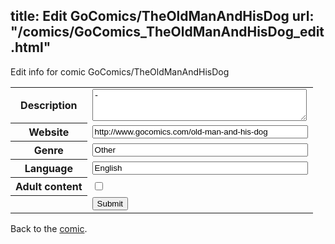 title: Edit GoComics/TheOldManAndHisDog
url: "/comics/GoComics_TheOldManAndHisDog_edit.html"
---
Edit info for comic GoComics/TheOldManAndHisDog

<form name="comic" action="http://gaepostmail.appspot.com/comic/" method="post">
<table class="comicinfo">
<tr>
<th>Description</th><td><textarea name="description" cols="40" rows="3">-</textarea></td>
</tr>
<tr>
<th>Website</th><td><input type="text" name="url" value="http://www.gocomics.com/old-man-and-his-dog" size="40"/></td>
</tr>
<tr>
<th>Genre</th><td><input type="text" name="genre" value="Other" size="40"/></td>
</tr>
<tr>
<th>Language</th><td><input type="text" name="language" value="English" size="40"/></td>
</tr>
<tr>
<th>Adult content</th><td><input type="checkbox" name="adult" value="adult" /></td>
</tr>
<tr>
<th></th><td>
<input type="hidden" name="comic" value="GoComics_TheOldManAndHisDog" />
<input type="submit" name="submit" value="Submit" />
</td>
</tr>
</table>
</form>

Back to the [comic](GoComics_TheOldManAndHisDog.html).

